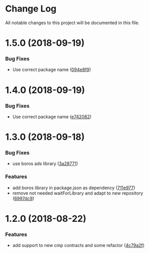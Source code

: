 # Change Log

All notable changes to this project will be documented in this file.

<a name="1.5.0"></a>
# 1.5.0 (2018-09-19)


### Bug Fixes

* Use correct package name ([094e8f9](https://github.com/SUI-Components/schibsted-spain-components/commit/094e8f9))



<a name="1.4.0"></a>
# 1.4.0 (2018-09-19)


### Bug Fixes

* Use correct package name ([e742082](https://github.com/SUI-Components/schibsted-spain-components/commit/e742082))



<a name="1.3.0"></a>
# 1.3.0 (2018-09-18)


### Bug Fixes

* use boros ads library ([3a28771](https://github.com/SUI-Components/schibsted-spain-components/commit/3a28771))


### Features

* add boros library in package.json as dependency ([711e977](https://github.com/SUI-Components/schibsted-spain-components/commit/711e977))
* remove not needed waitForLibrary and adapt to new repository ([6997dc9](https://github.com/SUI-Components/schibsted-spain-components/commit/6997dc9))



<a name="1.2.0"></a>
# 1.2.0 (2018-08-22)


### Features

* add support to new cmp contracts and some refactor ([4c79a2f](https://github.com/SUI-Components/schibsted-spain-components/commit/4c79a2f))



